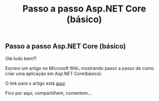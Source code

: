 ﻿---
title: "Passo a passo Asp.NET Core (básico)"
comments: true
excerpt_separator: "Ler mais"
categories:
  - Asp.Net Core
  - CSharp
tags:
  - CSharp
  - Asp.Net Core
---

## Passo a passo Asp.NET Core (básico)

Olá tudo bem?!

Escrevi um artigo no Microsoft Wiki, mostrando passo a passo de como criar uma aplicação em Asp.NET Core(básico).

O link para o artigo está [aqui](https://social.technet.microsoft.com/wiki/pt-br/contents/articles/50997.passo-a-passo-asp-net-core-basico.aspx).

Fico por aqui, compartilhem, comentem...
